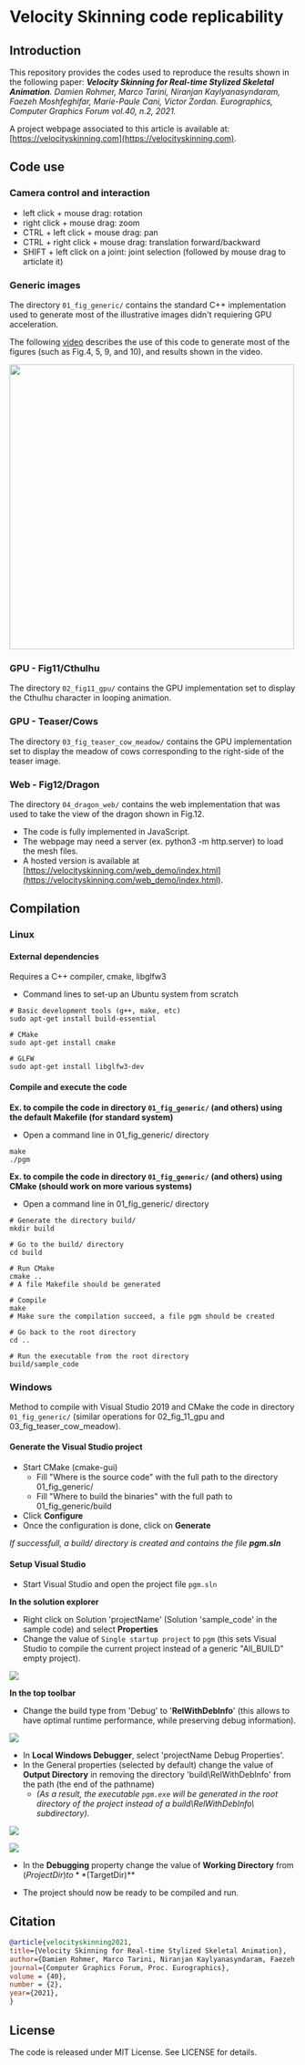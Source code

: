 # Velocity Skinning code replicability

## Introduction

This repository provides the codes used to reproduce the results shown in the following paper: _**Velocity Skinning for Real-time Stylized Skeletal Animation**. Damien Rohmer, Marco Tarini, Niranjan Kaylyanasyndaram, Faezeh Moshfeghifar, Marie-Paule Cani, Victor Zordan. Eurographics, Computer Graphics Forum vol.40, n.2, 2021._

A project webpage associated to this article is available at: [https://velocityskinning.com](https://velocityskinning.com).


## Code use

### Camera control and interaction

- left click + mouse drag: rotation
- right click + mouse drag: zoom
- CTRL + left click + mouse drag: pan
- CTRL + right click + mouse drag: translation forward/backward
- SHIFT + left click on a joint: joint selection (followed by mouse drag to articlate it)

### Generic images

The directory `01_fig_generic/` contains the standard C++ implementation used to generate most of the illustrative images didn't requiering GPU acceleration.

The following [video](assets/use_code_01_fig_generic.mp4) describes the use of this code to generate most of the figures (such as Fig.4, 5, 9, and 10), and results shown in the video.


<a href="assets/use_code_01_fig_generic.mp4"><img src="assets/use_code_01_fig_generic.jpg" alt="" width="500px"/></a>


### GPU - Fig11/Cthulhu

The directory `02_fig11_gpu/` contains the GPU implementation set to display the Cthulhu character in looping animation.

### GPU - Teaser/Cows

The directory `03_fig_teaser_cow_meadow/` contains the GPU implementation set to display the meadow of cows corresponding to the right-side of the teaser image.

### Web - Fig12/Dragon

The directory `04_dragon_web/` contains the web implementation that was used to take the view of the dragon shown in Fig.12.

* The code is fully implemented in JavaScript.
* The webpage may need a server (ex. python3 -m  http.server) to load the mesh files.
* A hosted version is available at [https://velocityskinning.com/web_demo/index.html](https://velocityskinning.com/web_demo/index.html).


## Compilation

### Linux

#### External dependencies

Requires a C++ compiler, cmake, libglfw3

* Command lines to set-up an Ubuntu system from scratch

```shell
# Basic development tools (g++, make, etc)
sudo apt-get install build-essential

# CMake 
sudo apt-get install cmake 

# GLFW
sudo apt-get install libglfw3-dev
```

#### Compile and execute the code

__Ex. to compile the code in directory `01_fig_generic/` (and others) using the default Makefile (for standard system)__

* Open a command line in 01_fig_generic/ directory 

```shell
make
./pgm
```


__Ex. to compile the code in directory `01_fig_generic/` (and others) using CMake (should work on more various systems)__

* Open a command line in 01_fig_generic/ directory

```shell
# Generate the directory build/
mkdir build 

# Go to the build/ directory
cd build

# Run CMake
cmake ..
# A file Makefile should be generated

# Compile
make
# Make sure the compilation succeed, a file pgm should be created

# Go back to the root directory
cd ..

# Run the executable from the root directory
build/sample_code 
```

### Windows

Method to compile with Visual Studio 2019 and CMake the code in directory `01_fig_generic/` (similar operations for 02_fig_11_gpu and 03_fig_teaser_cow_meadow).

#### Generate the Visual Studio project

* Start CMake (cmake-gui)
  *  Fill "Where is the source code" with the full path to the directory 01_fig_generic/
  * Fill "Where to build the binaries" with the full path to 01_fig_generic/build
* Click **Configure**
* Once the configuration is done, click on **Generate**

_If successfull, a build/ directory is created and contains the file **pgm.sln**_




#### Setup Visual Studio

* Start Visual Studio and open the project file `pgm.sln`

**In the solution explorer**

* Right click on Solution 'projectName' (Solution 'sample_code' in the sample code) and select **Properties**
* Change the value of `Single startup project` to `pgm` (this sets Visual Studio to compile the current project instead of a generic "All_BUILD" empty project).

![](assets/02_pgm_build.jpg)

**In the top toolbar**

* Change the build type from 'Debug' to '**RelWithDebInfo**' (this allows to have optimal runtime performance, while preserving debug information).

![](assets/03_RelWithDebInfo.jpg)

* In **Local Windows Debugger**, select 'projectName Debug Properties'.
* In the General properties (selected by default) change the value of **Output Directory** in removing the directory 'build\RelWithDebInfo\' from the path (the end of the pathname)
  * _(As a result, the executable `pgm.exe` will be generated in the root directory of the project instead of a build\RelWithDebInfo\ subdirectory)._

![](assets/04_local_windows_debugger.jpg)

![](assets/05_output_directory.jpg)

* In the **Debugging** property change the value of **Working Directory** from $(ProjectDir) to **$(TargetDir)**

* The project should now be ready to be compiled and run.





## Citation

```bibtex
@article{velocityskinning2021,
title={Velocity Skinning for Real-time Stylized Skeletal Animation},
author={Damien Rohmer, Marco Tarini, Niranjan Kaylyanasyndaram, Faezeh Moshfeghifar, Marie-Paule Cani, Victor Zordan},
journal={Computer Graphics Forum, Proc. Eurographics},
volume = {40},
number = {2},
year={2021},
}
```

## License

The code is released under MIT License. See LICENSE for details.